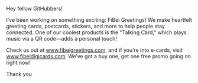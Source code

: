 Hey fellow GitHubbers!

I’ve been working on something exciting: FiBei Greetings! We make heartfelt greeting cards, postcards, stickers, and more to help people stay connected. One of our coolest products is the "Talking Card," which plays music via a QR code—adds a personal touch!

Check us out at www.fibeigreetings.com, and if you’re into e-cards, visit www.fibeidigicards.com. We’ve got a buy one, get one free promo going on right now!

Thank you